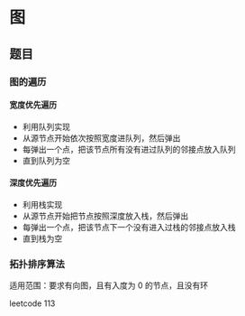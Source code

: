 # 图







## 题目

### 图的遍历

#### 宽度优先遍历

* 利用队列实现
* 从源节点开始依次按照宽度进队列，然后弹出
* 每弹出一个点，把该节点所有没有进过队列的邻接点放入队列
* 直到队列为空



#### 深度优先遍历

* 利用栈实现
* 从源节点开始把节点按照深度放入栈，然后弹出
* 每弹出一个点，把该节点下一个没有进入过栈的邻接点放入栈
* 直到栈为空



### 拓扑排序算法

适用范围：要求有向图，且有入度为 0 的节点，且没有环

leetcode 113